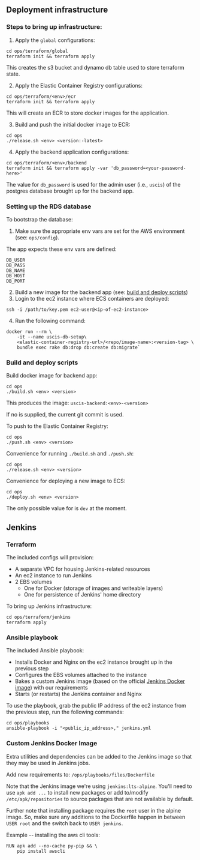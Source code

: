 ## Deployment infrastructure

### Steps to bring up infrastructure:

1. Apply the `global` configurations:

```
cd ops/terraform/global
terraform init && terraform apply
```

This creates the s3 bucket and dynamo db table used to store terraform state.

2. Apply the Elastic Container Registry configurations:

```
cd ops/terraform/<env>/ecr
terraform init && terraform apply
```

This will create an ECR to store docker images for the application.

3. Build and push the initial docker image to ECR:

```
cd ops
./release.sh <env> <version:-latest>
```

4. Apply the backend application configurations:

```
cd ops/terraform/<env>/backend
terraform init && terraform apply -var 'db_password=<your-password-here>'
```

The value for `db_password` is used for the admin user (i.e., `uscis`) of the postgres database brought up for the backend app.

### Setting up the RDS database

To bootstrap the database:

1. Make sure the appropriate env vars are set for the AWS environment (see: `ops/config`).

The app expects these env vars are defined:

```
DB_USER
DB_PASS
DB_NAME
DB_HOST
DB_PORT
```

2. Build a new image for the backend app (see: [build and deploy scripts](#build-and-deploy-scripts))
3. Login to the ec2 instance where ECS containers are deployed:

```
ssh -i /path/to/key.pem ec2-user@<ip-of-ec2-instance>
```

4. Run the following command:

```
docker run --rm \
    -it --name uscis-db-setup\
    <elastic-container-registry-url>/<repo/image-name>:<version-tag> \
    bundle exec rake db:drop db:create db:migrate`
```

### Build and deploy scripts

Build docker image for backend app:

```
cd ops
./build.sh <env> <version>
```

This produces the image: `uscis-backend:<env>-<version>`

If no <version> is supplied, the current git commit is used.

To push to the Elastic Container Registry:

```
cd ops
./push.sh <env> <version>
```

Convenience for running `./build.sh` and `./push.sh`:

```
cd ops
./release.sh <env> <version>
```

Convenience for deploying a new image to ECS:

```
cd ops
./deploy.sh <env> <version>
```

The only possible value for <env> is `dev` at the moment.

## Jenkins

### Terraform

The included configs will provision:

- A separate VPC for housing Jenkins-related resources
- An ec2 instance to run Jenkins
- 2 EBS volumes
    - One for Docker (storage of images and writeable layers)
    - One for persistence of Jenkins' home directory

To bring up Jenkins infrastructure:

```
cd ops/terraform/jenkins
terraform apply
```

### Ansible playbook

The included Ansible playbook:

- Installs Docker and Nginx on the ec2 instance brought up in the previous step
- Configures the EBS volumes attached to the instance
- Bakes a custom Jenkins image (based on the official [Jenkins Docker image](https://hub.docker.com/r/jenkins/jenkins/)) with our requirements
- Starts (or restarts) the Jenkins container and Nginx

To use the playbook, grab the public IP address of the ec2 instance from the previous step, run the following commands:

```
cd ops/playbooks
ansible-playbook -i "<public_ip_address>," jenkins.yml
```

### Custom Jenkins Docker Image

Extra utilities and dependencies can be added to the Jenkins image so that they may be used in Jenkins jobs.

Add new requirements to: `/ops/playbooks/files/Dockerfile`

Note that the Jenkins image we're using `jenkins:lts-alpine`. You'll need to use `apk add ...` to install new packages or add to/modify `/etc/apk/repositories` to source packages that are not available by default.

Further note that installing package requires the `root` user in the alpine image. So, make sure any additions to the Dockerfile happen in between `USER root` and the switch back to `USER jenkins`.

Example -- installing the aws cli tools:

```
RUN apk add --no-cache py-pip && \
    pip install awscli
```
